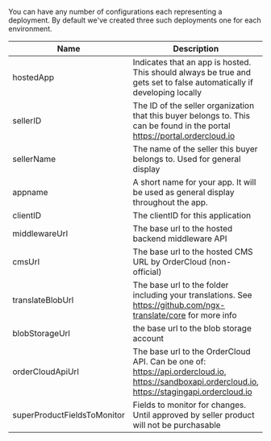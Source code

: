 You can have any number of configurations each representing a deployment. By default we've created three such deployments one for each environment.

| Name                          | Description                                                                                                                                      |
| ----------------------------- | ------------------------------------------------------------------------------------------------------------------------------------------------ |
| hostedApp                     | Indicates that an app is hosted. This should always be true and gets set to false automatically if developing locally                            |
| sellerID                      | The ID of the seller organization that this buyer belongs to. This can be found in the portal https://portal.ordercloud.io                       |
| sellerName                    | The name of the seller this buyer belongs to. Used for general display                                                                           |
| appname                       | A short name for your app. It will be used as general display throughout the app.                                                                |
| clientID                      | The clientID for this application                                                                                                                |
| middlewareUrl                 | The base url to the hosted backend middleware API                                                                                                |
| cmsUrl                        | The base url to the hosted CMS URL by OrderCloud (non-official)                                                                                  |
| translateBlobUrl              | The base url to the folder including your translations. See https://github.com/ngx-translate/core for more info                                  |
| blobStorageUrl                | the base url to the blob storage account                                                                                                         |
| orderCloudApiUrl              | The base url to the OrderCloud API. Can be one of: https://api.ordercloud.io, https://sandboxapi.ordercloud.io, https://stagingapi.ordercloud.io       |
| superProductFieldsToMonitor   | Fields to monitor for changes. Until approved by seller product will not be purchasable                                                          |
